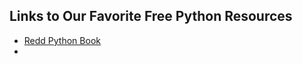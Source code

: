 ## Links to Our Favorite Free Python Resources
 - [Redd Python Book](https://flythereddflagg.github.io/python_book/site/)
 - 
 
